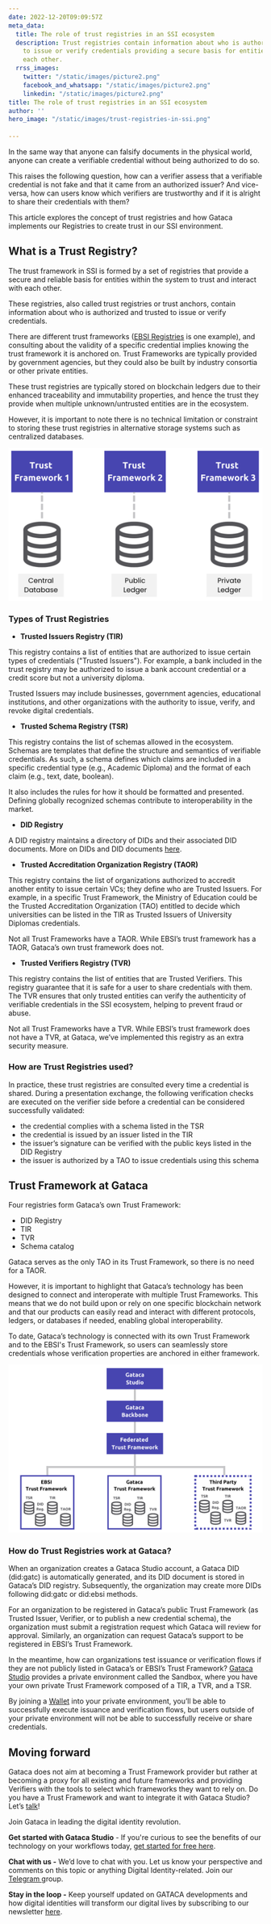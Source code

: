 ```yaml
---
date: 2022-12-20T09:09:57Z
meta_data:
  title: The role of trust registries in an SSI ecosystem
  description: Trust registries contain information about who is authorized and trusted
    to issue or verify credentials providing a secure basis for entities to trust
    each other.
  rrss_images:
    twitter: "/static/images/picture2.png"
    facebook_and_whatsapp: "/static/images/picture2.png"
    linkedin: "/static/images/picture2.png"
title: The role of trust registries in an SSI ecosystem
author: ''
hero_image: "/static/images/trust-registries-in-ssi.png"

---
```

In the same way that anyone can falsify documents in the physical world, anyone can create a verifiable credential without being authorized to do so.

This raises the following question, how can a verifier assess that a verifiable credential is not fake and that it came from an authorized issuer? And vice-versa, how can users know which verifiers are trustworthy and if it is alright to share their credentials with them?

This article explores the concept of trust registries and how Gataca implements our Registries to create trust in our SSI environment.

## What is a Trust Registry?

The trust framework in SSI is formed by a set of registries that provide a secure and reliable basis for entities within the system to trust and interact with each other.

These registries, also called trust registries or trust anchors, contain information about who is authorized and trusted to issue or verify credentials.

There are different trust frameworks ([EBSI Registries](https://api-pilot.ebsi.eu/docs/apis) is one example), and consulting about the validity of a specific credential implies knowing the trust framework it is anchored on. Trust Frameworks are typically provided by government agencies, but they could also be built by industry consortia or other private entities.

These trust registries are typically stored on blockchain ledgers due to their enhanced traceability and immutability properties, and hence the trust they provide when multiple unknown/untrusted entities are in the ecosystem.

However, it is important to note there is no technical limitation or constraint to storing these trust registries in alternative storage systems such as centralized databases.

![Trust Registries - SSI ](/static/images/screenshot-2022-12-20-at-10-08-59.png "Trust Frameworks containing the list of Trust Registries with different storage systems")

### Types of Trust Registries

* **Trusted Issuers Registry (TIR)**

This registry contains a list of entities that are authorized to issue certain types of credentials ("Trusted Issuers"). For example, a bank included in the trust registry may be authorized to issue a bank account credential or a credit score but not a university diploma.

Trusted Issuers may include businesses, government agencies, educational institutions, and other organizations with the authority to issue, verify, and revoke digital credentials.

* **Trusted Schema Registry (TSR)**

This registry contains the list of schemas allowed in the ecosystem. Schemas are templates that define the structure and semantics of verifiable credentials. As such, a schema defines which claims are included in a specific credential type (e.g., Academic Diploma) and the format of each claim (e.g., text, date, boolean).

It also includes the rules for how it should be formatted and presented. Defining globally recognized schemas contribute to interoperability in the market.

* **DID Registry**

A DID registry maintains a directory of DIDs and their associated DID documents. More on DIDs and DID documents [here](https://gataca.io/blog/self-sovereign-identity-ssi-101-decentralized-identifiers-dids-verifiable-credentials-vcs/).

* **Trusted Accreditation Organization Registry (TAOR)**

This registry contains the list of organizations authorized to accredit another entity to issue certain VCs; they define who are Trusted Issuers. For example, in a specific Trust Framework, the Ministry of Education could be the Trusted Accreditation Organization (TAO) entitled to decide which universities can be listed in the TIR as Trusted Issuers of University Diplomas credentials.

Not all Trust Frameworks have a TAOR. While EBSI’s trust framework has a TAOR, Gataca’s own trust framework does not.

* **Trusted Verifiers Registry (TVR)**

This registry contains the list of entities that are Trusted Verifiers. This registry guarantee that it is safe for a user to share credentials with them. The TVR ensures that only trusted entities can verify the authenticity of verifiable credentials in the SSI ecosystem, helping to prevent fraud or abuse.

Not all Trust Frameworks have a TVR. While EBSI’s trust framework does not have a TVR, at Gataca, we’ve implemented this registry as an extra security measure.

### How are Trust Registries used?

In practice, these trust registries are consulted every time a credential is shared. During a presentation exchange, the following verification checks are executed on the verifier side before a credential can be considered successfully validated:

* the credential complies with a schema listed in the TSR
* the credential is issued by an issuer listed in the TIR
* the issuer’s signature can be verified with the public keys listed in the DID Registry
* the issuer is authorized by a TAO to issue credentials using this schema

## **Trust Framework at Gataca**

Four registries form Gataca’s own Trust Framework:

* DID Registry
* TIR
* TVR
* Schema catalog

Gataca serves as the only TAO in its Trust Framework, so there is no need for a TAOR.

However, it is important to highlight that Gataca’s technology has been designed to connect and interoperate with multiple Trust Frameworks. This means that we do not build upon or rely on one specific blockchain network and that our products can easily read and interact with different protocols, ledgers, or databases if needed, enabling global interoperability.

To date, Gataca’s technology is connected with its own Trust Framework and to the EBSI's Trust Framework, so users can seamlessly store credentials whose verification properties are anchored in either framework.

![Trust Registries - SSI Gataca](/static/images/screenshot-2022-12-20-at-10-06-44.png "Gataca Trust Registries")

### How do Trust Registries work at Gataca?

When an organization creates a Gataca Studio account, a Gataca DID (did:gatc) is automatically generated, and its DID document is stored in Gataca’s DID registry. Subsequently, the organization may create more DIDs following did:gatc or did:ebsi methods.

For an organization to be registered in Gataca’s public Trust Framework (as Trusted Issuer, Verifier, or to publish a new credential schema), the organization must submit a registration request which Gataca will review for approval. Similarly, an organization can request Gataca’s support to be registered in EBSI’s Trust Framework.

In the meantime, how can organizations test issuance or verification flows if they are not publicly listed in Gataca’s or EBSI’s Trust Framework? [Gataca Studio](https://gataca.io/products/gatacaStudio) provides a private environment called the Sandbox, where you have your own private Trust Framework composed of a TIR, a TVR, and a TSR.

By joining a [Wallet](https://gataca.io/products/wallet) into your private environment, you’ll be able to successfully execute issuance and verification flows, but users outside of your private environment will not be able to successfully receive or share credentials.

## Moving forward

Gataca does not aim at becoming a Trust Framework provider but rather at becoming a proxy for all existing and future frameworks and providing Verifiers with the tools to select which frameworks they want to rely on. Do you have a Trust Framework and want to integrate it with Gataca Studio? Let’s [talk](https://gataca.io/company/contact)!

Join Gataca in leading the digital identity revolution.

**Get started with Gataca Studio** - If you're curious to see the benefits of our technology on your workflows today, [get started for free here](https://studio.gataca.io/login).

**Chat with us -** We’d love to chat with you. Let us know your perspective and comments on this topic or anything Digital Identity-related. Join our [Telegram ](https://t.me/digitalidentityinsights)group.

**Stay in the loop -** Keep yourself updated on GATACA developments and how digital identities will transform our digital lives by subscribing to our newsletter [here](https://4728390.hs-sites.com/subscription).